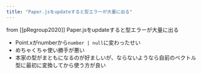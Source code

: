 ```yaml
---
title: "Paper.jsをupdateすると型エラーが大量に出る"
---
```


from [[pRegroup2020]]
Paper.jsをupdateすると型エラーが大量に出る
- Point.xがnumberから`number | null`に変わったせい
- めちゃくちゃ使い勝手が悪い
- 本家の型がまともになるのが好ましいが、ならないようなら自前のベクトル型に最初に変換してから使う方が良い
